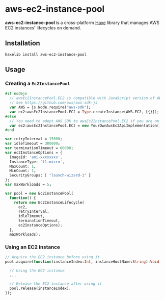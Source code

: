 # aws-ec2-instance-pool

**aws-ec2-instance-pool** is a cross-platform [Haxe](http://haxe.org/) library that manages AWS EC2 instances' lifecycles on demand.

## Installation

```
haxelib install aws-ec2-instance-pool
```

## Usage

### Creating a `Ec2InstancePool`
``` haxe
#if nodejs
  // awsEc2InstancePool.EC2 is compatible with JavaScript version of AWS SDK.
  // See https://github.com/aws/aws-sdk-js
  var AWS = js.Node.require("aws-sdk");
  var ec2:awsEc2InstancePool.EC2 = Type.createInstance(AWS.EC2, [{}]);
#else
  // You need to adopt AWS SDK to awsEc2InstancePool.EC2 if you are on a platform other than JavaScript.
  var ec2:awsEc2InstancePool.EC2 = new YourOwnAwsEc2ApiImplementation();
#end

var retryInterval = 15000;
var idleTimeout = 300000;
var terminationTimeout = 60000;
var ec2InstanceOptions = {
  ImageId: 'ami-xxxxxxxx',
  InstanceType: 't1.micro',
  MaxCount: 1,
  MinCount: 1,
  SecurityGroups: [ "launch-wizard-1" ]
};
var maxWorkloads = 5;

var pool = new Ec2InstancePool(
  function() {
    return new Ec2InstanceLifecycle(
      ec2,
      retryInterval,
      idleTimeout,
      terminationTimeout,
      ec2InstanceOptions);
  },
  maxWorkloads);
```

### Using an EC2 instance

``` haxe
// Acquire the EC2 instance before using it
pool.acquire(function(instanceIndex:Int, instanceHostName:String):Void {

  // Using the EC2 instance
  ...

  // Release the EC2 instance after using it
  pool.release(instanceIndex);
});
```
